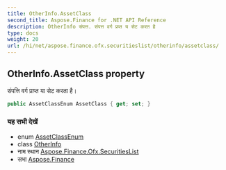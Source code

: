 ```yaml
---
title: OtherInfo.AssetClass
second_title: Aspose.Finance for .NET API Reference
description: OtherInfo संपत्त. संपत्त वर्ग प्रप्त य सेट करत है
type: docs
weight: 20
url: /hi/net/aspose.finance.ofx.securitieslist/otherinfo/assetclass/
---
```

## OtherInfo.AssetClass property

संपत्ति वर्ग प्राप्त या सेट करता है।

```csharp
public AssetClassEnum AssetClass { get; set; }
```

### यह सभी देखें

* enum [AssetClassEnum](../../assetclassenum/)
* class [OtherInfo](../)
* नाम स्थान [Aspose.Finance.Ofx.SecuritiesList](../../otherinfo/)
* सभा [Aspose.Finance](../../../)


